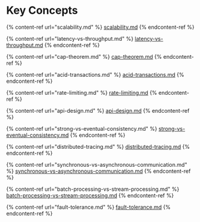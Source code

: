 # Key Concepts

{% content-ref url="scalability.md" %}
[scalability.md](scalability.md)
{% endcontent-ref %}

{% content-ref url="latency-vs-throughput.md" %}
[latency-vs-throughput.md](latency-vs-throughput.md)
{% endcontent-ref %}

{% content-ref url="cap-theorem.md" %}
[cap-theorem.md](cap-theorem.md)
{% endcontent-ref %}

{% content-ref url="acid-transactions.md" %}
[acid-transactions.md](acid-transactions.md)
{% endcontent-ref %}

{% content-ref url="rate-limiting.md" %}
[rate-limiting.md](rate-limiting.md)
{% endcontent-ref %}

{% content-ref url="api-design.md" %}
[api-design.md](api-design.md)
{% endcontent-ref %}

{% content-ref url="strong-vs-eventual-consistency.md" %}
[strong-vs-eventual-consistency.md](strong-vs-eventual-consistency.md)
{% endcontent-ref %}

{% content-ref url="distributed-tracing.md" %}
[distributed-tracing.md](distributed-tracing.md)
{% endcontent-ref %}

{% content-ref url="synchronous-vs-asynchronous-communication.md" %}
[synchronous-vs-asynchronous-communication.md](synchronous-vs-asynchronous-communication.md)
{% endcontent-ref %}

{% content-ref url="batch-processing-vs-stream-processing.md" %}
[batch-processing-vs-stream-processing.md](batch-processing-vs-stream-processing.md)
{% endcontent-ref %}

{% content-ref url="fault-tolerance.md" %}
[fault-tolerance.md](fault-tolerance.md)
{% endcontent-ref %}
